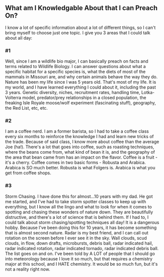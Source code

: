 ## What am I Knowledgable About that I can Preach On?

I know a lot of specific information about a lot of different things, so I can't bring myself to choose just one topic. I give you 3 areas that I could talk about all day:

### #1

Well, since I am a wildlife bio major, I can basically preach on facts and terms related to Wildlife Biology. I can answer questions about what a specific habitat for a specific species is, what the diets of most of the mammals in Missouri are, and why certain animals behave the way they do. Nature has been my life since I was 5 years old. That's most of my life. It is my world, and I have learned everything I could about it, including the past 3 years. Genetic diversity, niches, recruitment rates, handling time, Lotka-Volterra model, predator/prey relationships in a closed population, the freaking Isle Royale moose/wolf experiment (fascinating stuff), geography, the Red List, etc, etc. 

### #2

I am a coffee nerd. I am a former barista, so I had to take a coffee class every six months to reinforce the knowledge I had and learn new tricks of the trade. Because of said class, I know more about coffee than the average Joe (ha!). There's a lot that goes into coffee, such as roasting techniques, where the beans come from, what kind of bean it is, and the geography of the area that bean came from has an impact on the flavor. Coffee is a fruit - it's a cherry. Coffee comes in two basic forms - Robusta and Arabica. Arabica is SO much better. Robusta is what Folgers is. Arabica is what you get from coffee shops.

### #3

Storm Chasing. I have done this for almost...10 years with my dad. He got me started, and I've had to take storm spotter classes to keep up with everything, but I know all the lingo and what to look for when it comes to spotting and chasing these wonders of nature down. They are beautifully distructive, and there's a lot of science that is behind them. If I had to, I could talk about storm chasing/spotting techniques all day! It is a dangerous hobby. Because I've been doing this for 10 years, it has become something that is almost second nature. Radar is my best friend, and I can call out rotation on the screen before I ever see it in the sky. Wall clouds, scud clouds, in flow, down drafts, microbursts, debris ball, radar indicated hail, radar indicated rotation, radar indicated tornado, radar indicated debris ball. The list goes on and on. I've been told by A LOT of people that I should go into meteorology because I love it so much, but that requires a chemistry major at this school, and I HATE chemistry. It would be so much fun, but it's not a reality right now. 



